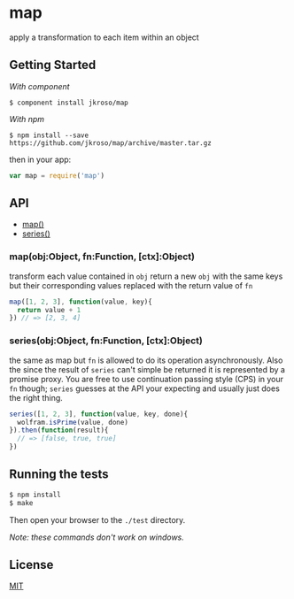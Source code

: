 
# map

  apply a transformation to each item within an object

## Getting Started

_With component_  

	$ component install jkroso/map

_With npm_  

	$ npm install --save https://github.com/jkroso/map/archive/master.tar.gz


then in your app:

```js
var map = require('map')
```

## API

- [map()](#map)
- [series()](#series)

### map(obj:Object, fn:Function, [ctx]:Object)

  transform each value contained in `obj` return a new `obj` with the same keys but their corresponding values replaced with the return value of `fn`

```js
map([1, 2, 3], function(value, key){
  return value + 1
}) // => [2, 3, 4]
```

### series(obj:Object, fn:Function, [ctx]:Object)

  the same as map but `fn` is allowed to do its operation asynchronously. Also the since the result of `series` can't simple be returned it is represented by a promise proxy. You are free to use continuation passing style (CPS) in your `fn` though; `series` guesses at the API your expecting and usually just does the right thing.

```js
series([1, 2, 3], function(value, key, done){
  wolfram.isPrime(value, done)
}).then(function(result){
  // => [false, true, true]
})
```

## Running the tests

```bash
$ npm install
$ make
```
Then open your browser to the `./test` directory.

_Note: these commands don't work on windows._ 

## License 

[MIT](License)